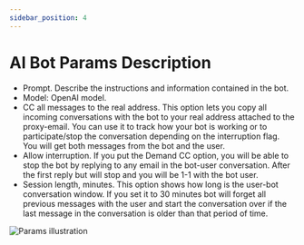 ```yaml
---
sidebar_position: 4
---
```


# AI Bot Params Description

* Prompt. Describe the instructions and information contained in the bot.
* Model: OpenAI model.
* CC all messages to the real address. This option lets you copy all incoming conversations with the bot to your real address attached to the proxy-email. You can use it to track how your bot is working or to participate/stop the conversation depending on the interruption flag. You will get both messages from the bot and the user.
* Allow interruption. If you put the Demand CC option, you will be able to stop the bot by replying to any email in the bot-user conversation. After the first reply but will stop and you will be 1-1 with the bot user.
* Session length, minutes. This option shows how long is the user-bot conversation window. If you set it to 30 minutes bot will forget all previous messages with the user and start the conversation over if the last message in the conversation is older than that period of time.

![Params illustration](/img/paramsillustrate.png)